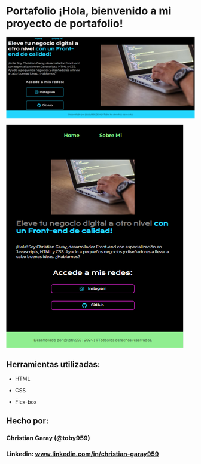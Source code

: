 # Portafolio ¡Hola, bienvenido a mi proyecto de portafolio!

![portafolio](assets/imagen_1.png)

![portafolio](assets//imagen_2.png)

## Herramientas utilizadas:

* HTML

* CSS

* Flex-box

## Hecho por:

### Christian Garay (@toby959)

### Linkedin: www.linkedin.com/in/christian-garay959
